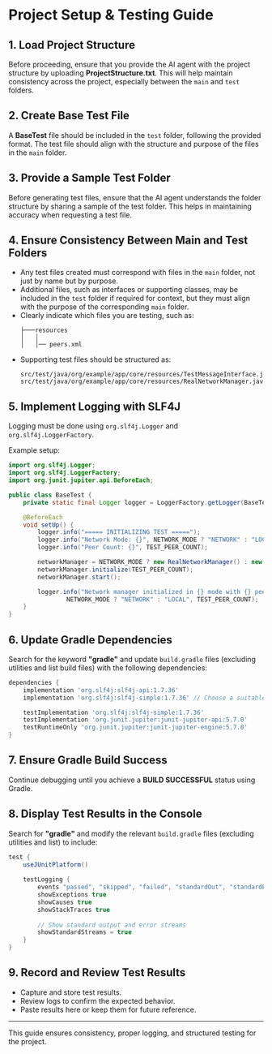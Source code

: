 # Project Setup & Testing Guide

## **1. Load Project Structure**
Before proceeding, ensure that you provide the AI agent with the project structure by uploading **ProjectStructure.txt**. This will help maintain consistency across the project, especially between the `main` and `test` folders.

## **2. Create Base Test File**
A **BaseTest** file should be included in the `test` folder, following the provided format. The test file should align with the structure and purpose of the files in the `main` folder.

## **3. Provide a Sample Test Folder**
Before generating test files, ensure that the AI agent understands the folder structure by sharing a sample of the test folder. This helps in maintaining accuracy when requesting a test file.

## **4. Ensure Consistency Between Main and Test Folders**
- Any test files created must correspond with files in the `main` folder, not just by name but by purpose.
- Additional files, such as interfaces or supporting classes, may be included in the `test` folder if required for context, but they must align with the purpose of the corresponding `main` folder.
- Clearly indicate which files you are testing, such as:
  ```
  ├───resources
  │   │                   
  │   │── peers.xml
  ```
- Supporting test files should be structured as:
  ```
  src/test/java/org/example/app/core/resources/TestMessageInterface.java
  src/test/java/org/example/app/core/resources/RealNetworkManager.java
  ```

## **5. Implement Logging with SLF4J**
Logging must be done using `org.slf4j.Logger` and `org.slf4j.LoggerFactory`.

Example setup:
```java
import org.slf4j.Logger;
import org.slf4j.LoggerFactory;
import org.junit.jupiter.api.BeforeEach;

public class BaseTest {
    private static final Logger logger = LoggerFactory.getLogger(BaseTest.class);

    @BeforeEach
    void setUp() {
        logger.info("===== INITIALIZING TEST =====");
        logger.info("Network Mode: {}", NETWORK_MODE ? "NETWORK" : "LOCAL");
        logger.info("Peer Count: {}", TEST_PEER_COUNT);

        networkManager = NETWORK_MODE ? new RealNetworkManager() : new LocalNetworkManager();
        networkManager.initialize(TEST_PEER_COUNT);
        networkManager.start();

        logger.info("Network manager initialized in {} mode with {} peers", 
                NETWORK_MODE ? "NETWORK" : "LOCAL", TEST_PEER_COUNT);
    }
}
```

## **6. Update Gradle Dependencies**
Search for the keyword **"gradle"** and update `build.gradle` files (excluding utilities and list build files) with the following dependencies:

```gradle
dependencies {
    implementation 'org.slf4j:slf4j-api:1.7.36'
    implementation 'org.slf4j:slf4j-simple:1.7.36' // Choose a suitable implementation

    testImplementation 'org.slf4j:slf4j-simple:1.7.36'
    testImplementation 'org.junit.jupiter:junit-jupiter-api:5.7.0'
    testRuntimeOnly 'org.junit.jupiter:junit-jupiter-engine:5.7.0'
}
```

## **7. Ensure Gradle Build Success**
Continue debugging until you achieve a **BUILD SUCCESSFUL** status using Gradle.

## **8. Display Test Results in the Console**
Search for **"gradle"** and modify the relevant `build.gradle` files (excluding utilities and list) to include:

```gradle
test {
    useJUnitPlatform()
    
    testLogging {
        events "passed", "skipped", "failed", "standardOut", "standardError"
        showExceptions true
        showCauses true
        showStackTraces true
        
        // Show standard output and error streams
        showStandardStreams = true
    }
}
```

## **9. Record and Review Test Results**
- Capture and store test results.
- Review logs to confirm the expected behavior.
- Paste results here or keep them for future reference.

---
This guide ensures consistency, proper logging, and structured testing for the project.
